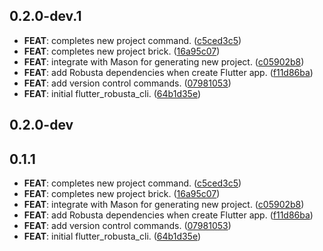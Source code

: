 ## 0.2.0-dev.1

 - **FEAT**: completes new project command. ([c5ced3c5](https://github.com/covalab/robusta/commit/c5ced3c52e034521c32f3da2193cbfa5ad7034c3))
 - **FEAT**: completes new project brick. ([16a95c07](https://github.com/covalab/robusta/commit/16a95c0775fbef87df66e122d61b770bc6b34583))
 - **FEAT**: integrate with Mason for generating new project. ([c05902b8](https://github.com/covalab/robusta/commit/c05902b8d4cb7b153c733271abe5c8d6a479b77d))
 - **FEAT**: add Robusta dependencies when create Flutter app. ([f11d86ba](https://github.com/covalab/robusta/commit/f11d86ba5ef059a801cbba527744932370a013a6))
 - **FEAT**: add version control commands. ([07981053](https://github.com/covalab/robusta/commit/07981053b368476c3460995817f52ed6cf7d1b89))
 - **FEAT**: initial flutter_robusta_cli. ([64b1d35e](https://github.com/covalab/robusta/commit/64b1d35eda5f2676d517e013f1d38008c8958cc0))

## 0.2.0-dev

## 0.1.1

 - **FEAT**: completes new project command. ([c5ced3c5](https://github.com/covalab/robusta/commit/c5ced3c52e034521c32f3da2193cbfa5ad7034c3))
 - **FEAT**: completes new project brick. ([16a95c07](https://github.com/covalab/robusta/commit/16a95c0775fbef87df66e122d61b770bc6b34583))
 - **FEAT**: integrate with Mason for generating new project. ([c05902b8](https://github.com/covalab/robusta/commit/c05902b8d4cb7b153c733271abe5c8d6a479b77d))
 - **FEAT**: add Robusta dependencies when create Flutter app. ([f11d86ba](https://github.com/covalab/robusta/commit/f11d86ba5ef059a801cbba527744932370a013a6))
 - **FEAT**: add version control commands. ([07981053](https://github.com/covalab/robusta/commit/07981053b368476c3460995817f52ed6cf7d1b89))
 - **FEAT**: initial flutter_robusta_cli. ([64b1d35e](https://github.com/covalab/robusta/commit/64b1d35eda5f2676d517e013f1d38008c8958cc0))

